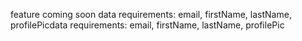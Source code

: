 feature coming soon
data requirements: email, firstName, lastName, profilePicdata requirements: email, firstName, lastName, profilePic
